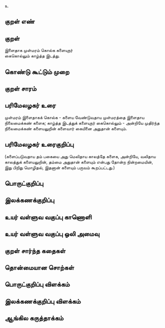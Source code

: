 உ

## குறள் எண் 


## குறள் 
இளைதாக முள்மரம் கொல்க களையுநர்  
கைகொல்லும் காழ்த்த இடத்து.

## கொண்டு கூட்டும் முறை


## குறள் சாரம் 


## பரிமேலழகர் உரை
முள்மரம் இளைதாகக் கொல்க - களைய வேண்டுவதாய முள்மரத்தை இளைதாய நிலைமைக்கண் களைக; காழ்த்த இடத்துக் களையுநர் கைகொல்லும் - அன்றியே முதிர்ந்த நிலைமைக்கண் களையலுறின் களைவார் கையினை அதுதான் களையும்.
## பரிமேலழகர் உரைகுறிப்பு   
 (களைப்படுவதாய தம் பகையை அது மெலிதாய காலத்தே களைக, அன்றியே, வலிதாய காலத்துக் களையலுறின், தம்மை அதுதான் களையும் என்பது தோன்ற நின்றமையின், இது பிறிது மொழிதல், இதனான் களையும் பருவம் கூறப்பட்டது.)


## பொருட்குறிப்பு 


## இலக்கணக்குறிப்பு  


## உயர் வள்ளுவ வகுப்பு காணொளி


## உயர் வள்ளுவ வகுப்பு ஒலி அமைவு 

 
## குறள் சார்ந்த கதைகள் 


## தொன்மையான சொற்கள்


## பொருட்குறிப்பு விளக்கம்


## இலக்கணக்குறிப்பு விளக்கம்


## ஆங்கில கருத்தாக்கம் 


